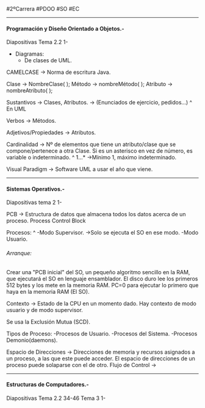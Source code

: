#2ºCarrera 
#PDOO 
#SO 
#EC 

---

#### Programación y Diseño Orientado a Objetos.-

Diapositivas Tema 2.2 1-

- Diagramas:
	- De clases de UML.



CAMELCASE  -> Norma de escritura Java.

Clase -> NombreClase( );
Método -> nombreMétodo( );
Atributo -> nombreAtributo( );

Sustantivos -> Clases, Atributos. -> (Enunciados de ejercicio, pedidos...)
^
En UML

Verbos -> Métodos.

Adjetivos/Propiedades -> Atributos.

Cardinalidad -> Nº de elementos que tiene un atributo/clase que se compone/pertenece a otra Clase. Si es un asterisco en vez de número, es variable o indeterminado.
^
1...* ->Mínimo 1, máximo indeterminado.

Visual Paradigm -> Software UML a usar el año que viene.

---

#### Sistemas Operativos.-

Diapositivas tema 2 1-

PCB -> Estructura de datos que almacena todos los datos acerca de un proceso. Process Control Block

Procesos:
^
-Modo Supervisor. ->Solo se ejecuta el SO en ese modo.
-Modo Usuario.

###### Arranque:
Crear una "PCB inicial" del SO,  un pequeño algoritmo sencillo en la RAM, que ejecutará el SO en lenguaje ensamblador.
El disco duro lee los primeros 512 bytes y los mete en la memoria RAM. PC=0 para ejecutar lo primero que haya en la memoria RAM (El SO).

Contexto -> Estado de la CPU en un momento dado. Hay contexto de modo usuario y de modo supervisor.

Se usa la Exclusión Mutua (SCD).

Tipos de Proceso:
-Procesos de Usuario.
-Procesos del Sistema.
-Procesos Demonio(daemons).

Espacio de Direcciones  -> Direcciones de memoria y recursos asignados a un proceso, a las que este puede acceder. El espacio de direcciones de un proceso puede solaparse con el de otro.
Flujo de Control ->


---

#### Estructuras de Computadores.-

Diapositivas Tema 2.2 34-46 Tema 3 1-

